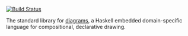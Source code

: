 [![Build Status](https://github.com/diagrams/diagrams-lib/actions/workflows/haskell-ci.yml/badge.svg)](https://github.com/diagrams/diagrams-lib/actions/workflows/haskell-ci.yml)

The standard library for
[diagrams](http://projects.haskell.org/diagrams/), a Haskell embedded
domain-specific language for compositional, declarative drawing.
